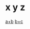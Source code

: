# x y z
[a+b](https://go.getscreen.ru/turbo/298786560)
[b+c](https://go.getscreen.ru/turbo/727116329)

